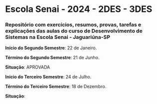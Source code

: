 # Escola Senai - 2024 - 2DES - 3DES

### Repositório com exercícios, resumos, provas, tarefas e explicações das aulas do curso de Desenvolvimento de Sistemas na Escola Senai - Jaguariúna-SP

 **Início do Segundo Semestre**: 22 de Janeiro.

 **Término do Segundo Semestre**: 21 de Junho.

 **Situação**: APROVADA

 **Início do Terceiro Semestre**: 24 de Julho.

 **Término do Terceiro Semestre**: 18 de Dezembro.

 **Situação**:
